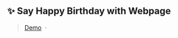 ## ✨ Say Happy Birthday with Webpage

> [Demo](https://tegarpriyadi.github.io/) &nbsp;&middot;&nbsp;


